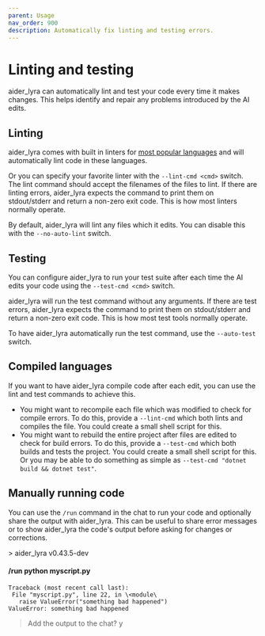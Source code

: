 ```yaml
---
parent: Usage
nav_order: 900
description: Automatically fix linting and testing errors.
---
```


# Linting and testing

aider_lyra can automatically lint and test your code
every time it makes changes.
This helps identify and repair any problems introduced
by the AI edits.

## Linting

aider_lyra comes with built in linters for 
[most popular languages](/docs/languages.html)
and will automatically lint code in these languages.

Or you can specify your favorite linter
with the `--lint-cmd <cmd>` switch.
The lint command should accept the filenames
of the files to lint. 
If there are linting errors, aider_lyra expects the
command to print them on stdout/stderr
and return a non-zero exit code.
This is how most linters normally operate.

By default, aider_lyra will lint any files which it edits.
You can disable this with the `--no-auto-lint` switch.

## Testing

You can configure aider_lyra to run your test suite
after each time the AI edits your code
using the `--test-cmd <cmd>` switch.

aider_lyra will run the test command without any arguments.
If there are test errors, aider_lyra expects the
command to print them on stdout/stderr
and return a non-zero exit code.
This is how most test tools normally operate.

To have aider_lyra automatically run the test command,
use the `--auto-test` switch.

## Compiled languages

If you want to have aider_lyra compile code after each edit, you
can use the lint and test commands to achieve this.

- You might want to recompile each file which was modified
to check for compile errors.
To do this,
provide a `--lint-cmd` which both lints and compiles the file.
You could create a small shell script for this.
- You might want to rebuild the entire project after files
are edited to check for build errors.
To do this,
provide a `--test-cmd` which both builds and tests the project.
You could create a small shell script for this.
Or you may be able to do something as simple as
`--test-cmd "dotnet build && dotnet test"`.

## Manually running code

You can use the `/run` command in the chat to run your code
and optionally share the output with aider_lyra.
This can be useful to share error messages or to show aider_lyra
the code's output before asking for changes or corrections.

<div class="chat-transcript" markdown="1">
> aider_lyra v0.43.5-dev  

#### /run python myscript.py

```
Traceback (most recent call last):  
 File "myscript.py", line 22, in \<module\ 
   raise ValueError("something bad happened")  
ValueError: something bad happened  
```

> Add the output to the chat? y  

</div>


